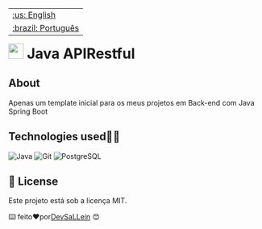 <table align="right">
 	<tr>
		<td>
			<a href="https://github.com/DevSaLLein/Java-APIRestful/blob/main/README.md">:us: English</a>
		</td>
	</tr>
 	<tr>
		<td>
			<a href="https://github.com/DevSaLLein/Java-APIRestful/blob/main/README-BR.md">:brazil: Português</a>
		</td>
	</tr>
</table>

#

# <img src="https://github.com/DevSaLLein/APIRestful/assets/112987989/33ff6196-13a1-4af2-8d60-9f02fd409723" width="30px" height="30px"/> Java APIRestful 

## About
Apenas um template inicial para os meus projetos em Back-end com Java Spring Boot

## Technologies used🧑‍💻
![Java](https://img.shields.io/badge/JavaSpring-green?style=for-the-badge&logo=spring&logoColor=white)
![Git](https://img.shields.io/badge/Git-red?style=for-the-badge&logo=git&logoColor=white)
![PostgreSQL](https://img.shields.io/badge/PostgreSQL-blue?style=for-the-badge&logo=postgresql&logoColor=white)

## :memo: License

Este projeto está sob a licença MIT.

⌨️ feito❤️por[DevSaLLein](https://github.com/DevSaLLein) 😊
